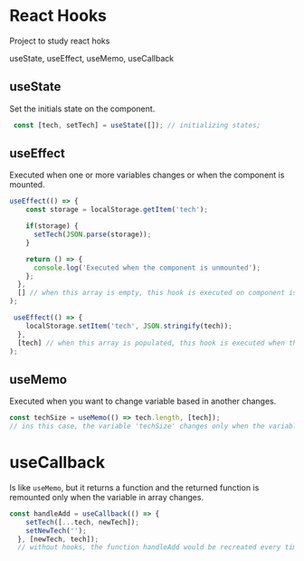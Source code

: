 
# React Hooks

Project to study react hoks

useState, useEffect, useMemo, useCallback

## useState

Set the initials state on the component.
```javascript
 const [tech, setTech] = useState([]); // initializing states;
```

## useEffect

Executed when one or more variables changes or when the component is mounted.

```javascript
useEffect(() => {
    const storage = localStorage.getItem('tech');

    if(storage) {
      setTech(JSON.parse(storage));
    }

    return () => {
      console.log('Executed when the component is unmounted');
    };
  },
  [] // when this array is empty, this hook is executed on component is mounted.
);
```

```javascript
 useEffect(() => {
    localStorage.setItem('tech', JSON.stringify(tech));
  },
  [tech] // when this array is populated, this hook is executed when the variable at array changes.
);
```

## useMemo

Executed when you want to change variable based in another changes.

```javascript
const techSize = useMemo(() => tech.length, [tech]);
// ins this case, the variable 'techSize' changes only when the variable 'tech' changes.
```

# useCallback

Is like `useMemo`, but it returns a function and the returned function is remounted only when the variable in array changes.

```javascript
const handleAdd = useCallback(() => {
    setTech([...tech, newTech]);
    setNewTech('');
  }, [newTech, tech]);
  // without hooks, the function handleAdd would be recreated every time that setState was called, but in this way, the function in recreate only when the variables newTech and tech change.
```
